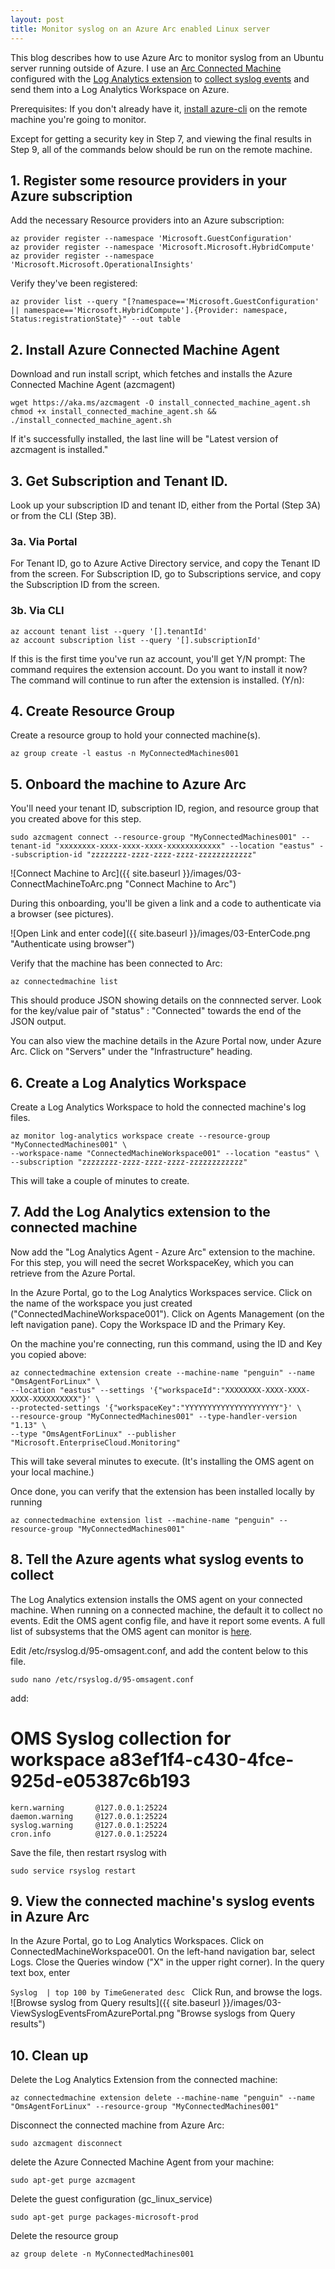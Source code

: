 ```yaml
---
layout: post
title: Monitor syslog on an Azure Arc enabled Linux server
---
```


This blog describes how to use Azure Arc to monitor syslog from an Ubuntu server running outside of Azure. I use an [Arc Connected Machine](https://docs.microsoft.com/en-us/azure/azure-arc/servers/overview) configured with the [Log Analytics extension](https://docs.microsoft.com/en-us/azure/virtual-machines/extensions/oms-linux) to [collect syslog events](https://docs.microsoft.com/en-us/azure/azure-monitor/agents/data-sources-syslog) and send them into a Log Analytics Workspace on Azure.

Prerequisites: If you don't already have it, [install azure-cli](https://docs.microsoft.com/en-us/cli/azure/install-azure-cli-linux?pivots=apt) on the remote machine you're going to monitor.

Except for getting a security key in Step 7, and viewing the final results in Step 9, all of the commands below should be run on the remote machine.


## 1. Register some resource providers in your Azure subscription
Add the necessary Resource providers into an Azure subscription:

```
az provider register --namespace 'Microsoft.GuestConfiguration'
az provider register --namespace 'Microsoft.Microsoft.HybridCompute'
az provider register --namespace 'Microsoft.Microsoft.OperationalInsights'
```

Verify they've been registered:

```
az provider list --query "[?namespace=='Microsoft.GuestConfiguration' || namespace=='Microsoft.HybridCompute'].{Provider: namespace, Status:registrationState}" --out table
```


## 2. Install Azure Connected Machine Agent
Download and run install script, which fetches and installs the Azure Connected Machine Agent (azcmagent)

```
wget https://aka.ms/azcmagent -O install_connected_machine_agent.sh
chmod +x install_connected_machine_agent.sh && ./install_connected_machine_agent.sh
```

If it's successfully installed, the last line will be "Latest version of azcmagent is installed."


## 3. Get Subscription and Tenant ID.

Look up your subscription ID and tenant ID, either from the Portal (Step 3A) or from the CLI (Step 3B).
### 3a. Via Portal
For Tenant ID, go to Azure Active Directory service, and copy the Tenant ID from the screen.
For Subscription ID, go to Subscriptions service, and copy the Subscription ID from the screen.

### 3b. Via CLI
```
az account tenant list --query '[].tenantId'
az account subscription list --query '[].subscriptionId'
```

If this is the first time you've run az account, you'll get Y/N prompt:
The command requires the extension account. Do you want to install it now? The command will continue to run after the extension is installed. (Y/n):

## 4. Create Resource Group
Create a resource group to hold your connected machine(s).
```
az group create -l eastus -n MyConnectedMachines001
```

## 5. Onboard the machine to Azure Arc
You'll need your tenant ID, subscription ID, region, and resource group that you created above for this step.

```
sudo azcmagent connect --resource-group "MyConnectedMachines001" --tenant-id "xxxxxxxx-xxxx-xxxx-xxxx-xxxxxxxxxxxx" --location "eastus" --subscription-id "zzzzzzzz-zzzz-zzzz-zzzz-zzzzzzzzzzzz"
```

![Connect Machine to Arc]({{ site.baseurl }}/images/03-ConnectMachineToArc.png "Connect Machine to Arc")

During this onboarding, you'll be given a link and a code to authenticate via a browser (see pictures).

![Open Link and enter code]({{ site.baseurl }}/images/03-EnterCode.png "Authenticate using browser")

Verify that the machine has been connected to Arc:
```
az connectedmachine list
```

This should produce JSON showing details on the connnected server.  Look for the key/value pair of "status" : "Connected" towards the end of the JSON output.

You can also view the machine details in the Azure Portal now, under Azure Arc. Click on "Servers" under the "Infrastructure" heading.


## 6. Create a Log Analytics Workspace

Create a Log Analytics Workspace to hold the connected machine's log files.
```
az monitor log-analytics workspace create --resource-group "MyConnectedMachines001" \
--workspace-name "ConnectedMachineWorkspace001" --location "eastus" \
--subscription "zzzzzzzz-zzzz-zzzz-zzzz-zzzzzzzzzzzz"
```

This will take a couple of minutes to create.

## 7. Add the Log Analytics extension to the connected machine

Now add the "Log Analytics Agent - Azure Arc" extension to the machine. For this step, you will need the secret WorkspaceKey, which you can retrieve from the Azure Portal.

In the Azure Portal, go to the Log Analytics Workspaces service.  Click on the name of the workspace you just created ("ConnectedMachineWorkspace001").  Click on Agents Management (on the left navigation pane).
Copy the Workspace ID and the Primary Key.

On the machine you're connecting, run this command, using the ID and Key you copied above:

```
az connectedmachine extension create --machine-name "penguin" --name "OmsAgentForLinux" \
--location "eastus" --settings '{"workspaceId":"XXXXXXXX-XXXX-XXXX-XXXX-XXXXXXXXXX"}' \
--protected-settings '{"workspaceKey":"YYYYYYYYYYYYYYYYYYYYY"}' \
--resource-group "MyConnectedMachines001" --type-handler-version "1.13" \
--type "OmsAgentForLinux" --publisher "Microsoft.EnterpriseCloud.Monitoring" 
```

This will take several minutes to execute.  (It's installing the OMS agent on your local machine.)

Once done, you can verify that the extension has been installed locally by running
```
az connectedmachine extension list --machine-name "penguin" --resource-group "MyConnectedMachines001"
```


## 8. Tell the Azure agents what syslog events to collect
The Log Analytics extension installs the OMS agent on your connected machine. When running on a connected machine, the default it to collect no events.  Edit the OMS agent config file, and have it report some events.  A full list of subsystems that the OMS agent can monitor is [here](https://docs.microsoft.com/en-us/azure/azure-monitor/agents/data-sources-syslog).

Edit /etc/rsyslog.d/95-omsagent.conf, and add the content below to this file.
```
sudo nano /etc/rsyslog.d/95-omsagent.conf
```

add:
# OMS Syslog collection for workspace a83ef1f4-c430-4fce-925d-e05387c6b193
```
kern.warning       @127.0.0.1:25224
daemon.warning     @127.0.0.1:25224
syslog.warning     @127.0.0.1:25224
cron.info          @127.0.0.1:25224
```

Save the file, then restart rsyslog with
```
sudo service rsyslog restart
```


## 9. View the connected machine's syslog events in Azure Arc

In the Azure Portal, go to Log Analytics Workspaces.  Click on ConnectedMachineWorkspace001.
On the left-hand navigation bar, select Logs.
Close the Queries window ("X" in the upper right corner). 
In the query text box, enter

`Syslog 
| top 100 by TimeGenerated desc
`
Click Run, and browse the logs.
![Browse syslog from Query results]({{ site.baseurl }}/images/03-ViewSyslogEventsFromAzurePortal.png "Browse syslogs from Query results")



## 10. Clean up

Delete the Log Analytics Extension from the connected machine:
```
az connectedmachine extension delete --machine-name "penguin" --name "OmsAgentForLinux" --resource-group "MyConnectedMachines001"
```

Disconnect the connected machine from Azure Arc:
```
sudo azcmagent disconnect
```

delete the Azure Connected Machine Agent from your machine:
```
sudo apt-get purge azcmagent
```

Delete the guest configuration (gc_linux_service)
```
sudo apt-get purge packages-microsoft-prod
```

Delete the resource group
```
az group delete -n MyConnectedMachines001
```
